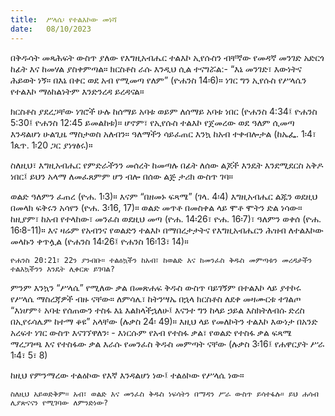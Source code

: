 ```yaml
---
title:  ሥላሴ፡ የተልእኮው መነሻ
date:   08/10/2023
---
```


በቅዱሳት መጻሕፍት ውስጥ ያለው የእግዚአብሔር ተልእኮ ኢየሱስን ብቸኛው የመዳኛ መንገድ አድርጎ ከፊት እና ከመሃል ያስቀምጣል። ክርስቶስ ራሱ እንዲህ ሲል ተናግሯል:- “እኔ መንገድ፣ እውነትና ሕይወት ነኝ። በእኔ በቀር ወደ አብ የሚመጣ የለም” (ዮሐንስ 14፡6)። ነገር ግን ኢየሱስ የሥላሴን የተልእኮ ማዕከልነትም እንድንረዳ ይረዳናል።

ክርስቶስ ያደረጋቸው ነገሮች ሁሉ ከሰማይ አባቱ ወይም ለሰማይ አባቱ ነበር (ዮሐንስ 4:34፤ ዮሐንስ 5:30፤ ዮሐንስ 12:45 ይመልከቱ)። ሆኖም፣ የኢየሱስ ተልእኮ የጀመረው ወደ ዓለም ሲመጣ እንዳልሆነ ሁልጊዜ ማስታወስ አለብን። ዓለማችን ሳይፈጠር እንኳ ከአብ ተቀብሎታል (ከኤፌ. 1፡4፣ 1ጴጥ. 1፡20 ጋር ያነፃፅሩ)።

ስለዚህ፣ እግዚአብሔር የምድራችንን መሰረት ከመጣሉ በፊት ለሰው ልጆች እንዴት እንደሚደርስ አቅዶ ነበር፤ ይህን አላማ ለመፈጸምም ሆን ብሎ በሰው ልጅ ታሪክ ውስጥ ገባ።

ወልድ ዓለምን ፈጠረ (ዮሐ. 1፡3)። እናም “በዘመኑ ፍጻሜ” (ገላ. 4፡4) እግዚአብሔር ልጁን ወደዚህ በመላክ ፍቅሩን አሳየን (ዮሐ. 3፡16, 17)። ወልድ መጥቶ በመስቀል ላይ ሞቶ ሞትን ድል ነሳው። ከዚያም፣ ከአብ የተላከው፣ መንፈስ ወደዚህ መጣ (ዮሐ. 14፡26፣ ዮሐ. 16፡7)፣ ዓለምን ወቀሰ (ዮሐ. 16፡8-11)። እና ዛሬም የአብንና የወልድን ተልእኮ በማበረታታትና የእግዚአብሔርን ሕዝብ ለተልእኮው መላኩን ቀጥሏል (ዮሐንስ 14፡26፤ ዮሐንስ 16፡13፣ 14)።

`ዮሐንስ 20:21፣ 22ን ያንብቡ። ተልዕኳችን ከአብ፣ ከወልድ እና ከመንፈስ ቅዱስ መምጣቱን መረዳታችን ተልእኳችንን እንዴት ሊቀርጽ ይገባል?`

ምንም እንኳን “ሥላሴ” የሚለው ቃል በመጽሐፍ ቅዱስ ውስጥ ባይገኝም በተልእኮ ላይ ያተኮሩ የሥላሴ ማስረጃዎች ብዙ ናቸው። ለምሳሌ፣ ከትንሣኤ በኋላ ክርስቶስ ለደቀ መዛሙርቱ ተገልጦ “እነሆም፥ አባቴ የሰጠውን ተስፋ እኔ እልክላችኋለሁ፤ እናንተ ግን ከላይ ኃይል እስክትለብሱ ድረስ በኢየሩሳሌም ከተማ ቆዩ” አላቸው (ሉቃስ 24፡ 49)። እዚህ ላይ የመለኮትን ተልእኮ እውነታ በአንድ አረፍተ ነገር ውስጥ እናገኘዋለን፡ - እነርሱም የአብ የተስፋ ቃል፣ የወልድ የተስፋ ቃል ፍጻሜ ማረጋገጫ እና የተስፋው ቃል እራሱ የመንፈስ ቅዱስ መምጣት ናቸው (ሉቃስ 3፡16፤ የሐዋርያት ሥራ 1፡4፣ 5፣ 8)

ከዚህ የምንማረው ተልዕኮው የእኛ እንዳልሆነ ነው፤ ተልዕኮው የሥላሴ ነው።

`ስለዚህ አይወድቅም። አብ፣ ወልድ እና መንፈስ ቅዱስ ነፍሳትን በማዳን ሥራ ውስጥ ይሳተፋሉ። ይህ ሐሳብ ሊያጽናናን የሚገባው ለምንድነው?`